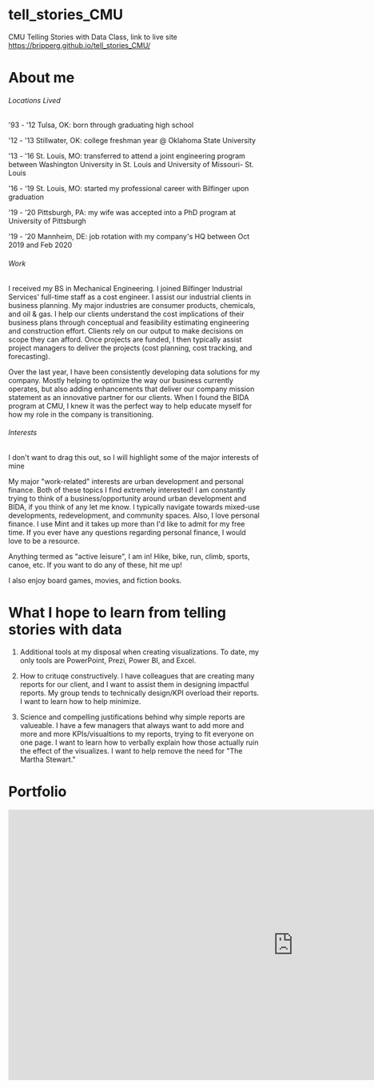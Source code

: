# tell_stories_CMU
CMU Telling Stories with Data Class, link to live site https://bripperg.github.io/tell_stories_CMU/

# About me

###### Locations Lived

'93 - '12 Tulsa, OK: born through graduating high school

'12 - '13 Stillwater, OK: college freshman year @ Oklahoma State University

'13 - '16 St. Louis, MO: transferred to attend a joint engineering program between Washington University in St. Louis and University of Missouri- St. Louis

'16 - '19 St. Louis, MO: started my professional career with Bilfinger upon graduation

'19 - '20 Pittsburgh, PA: my wife was accepted into a PhD program at University of Pittsburgh

'19 - '20 Mannheim, DE: job rotation with my company's HQ between Oct 2019 and Feb 2020

###### Work

I received my BS in Mechanical Engineering. I joined Bilfinger Industrial Services' full-time staff as a cost engineer. I assist our industrial clients in business planning. My major industries are consumer products, chemicals, and oil & gas. I help our clients understand the cost implications of their business plans through conceptual and feasibility estimating engineering and construction effort. Clients rely on our output to make decisions on scope they can afford. Once projects are funded, I then typically assist project managers to deliver the projects (cost planning, cost tracking, and forecasting).

Over the last year, I have been consistently developing data solutions for my company. Mostly helping to optimize the way our business currently operates, but also adding enhancements that deliver our company mission statement as an innovative partner for our clients. When I found the BIDA program at CMU, I knew it was the perfect way to help educate myself for how my role in the company is transitioning.


###### Interests

I don't want to drag this out, so I will highlight some of the major interests of mine

My major "work-related" interests are urban development and personal finance. Both of these topics I find extremely interested! I am constantly trying to think of a business/opportunity around urban development and BIDA, if you think of any let me know. I typically navigate towards mixed-use developments, redevelopment, and community spaces. Also, I love personal finance. I use Mint and it takes up more than I'd like to admit for my free time. If you ever have any questions regarding personal finance, I would love to be a resource. 

Anything termed as "active leisure", I am in! Hike, bike, run, climb, sports, canoe, etc. If you want to do any of these, hit me up!

I also enjoy board games, movies, and fiction books. 


# What I hope to learn from telling stories with data

1. Additional tools at my disposal when creating visualizations. To date, my only tools are PowerPoint, Prezi, Power BI, and Excel. 

2. How to crituqe constructively. I have colleagues that are creating many reports for our client, and I want to assist them in designing impactful reports. My group tends to technically design/KPI overload their reports. I want to learn how to help minimize. 

3. Science and compelling justifications behind why simple reports are valueable. I have a few managers that always want to add more and more and more KPIs/visualtions to my reports, trying to fit everyone on one page. I want to learn how to verbally explain how those actually ruin the effect of the visualizes. I want to help remove the need for "The Martha Stewart."


# Portfolio


<iframe width="1140" height="541.25" src="https://app.powerbi.com/reportEmbed?reportId=9ac80861-101f-4182-965a-3b42da857d78&autoAuth=true&ctid=a0c73f02-35f4-41e3-be9d-9f7b606571cc&config=eyJjbHVzdGVyVXJsIjoiaHR0cHM6Ly93YWJpLWV1cm9wZS1ub3J0aC1iLXJlZGlyZWN0LmFuYWx5c2lzLndpbmRvd3MubmV0LyJ9" frameborder="0" allowFullScreen="true"></iframe>
